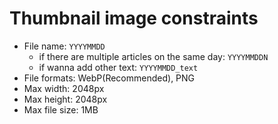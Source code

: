 # Thumbnail image constraints

- File name: `YYYYMMDD`
    - if there are multiple articles on the same day: `YYYYMMDDN`
    - if wanna add other text: `YYYYMMDD_text`
- File formats: WebP(Recommended), PNG
- Max width: 2048px
- Max height: 2048px
- Max file size: 1MB
